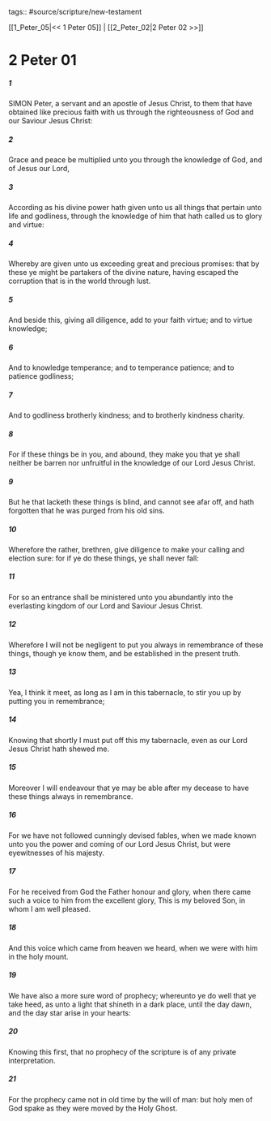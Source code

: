 tags:: #source/scripture/new-testament

[[1_Peter_05|<< 1 Peter 05]] | [[2_Peter_02|2 Peter 02 >>]]

# 2 Peter 01

##### 1

SIMON Peter, a servant and an apostle of Jesus Christ, to them that have obtained like precious faith with us through the righteousness of God and our Saviour Jesus Christ:

##### 2

Grace and peace be multiplied unto you through the knowledge of God, and of Jesus our Lord,

##### 3

According as his divine power hath given unto us all things that pertain unto life and godliness, through the knowledge of him that hath called us to glory and virtue:

##### 4

Whereby are given unto us exceeding great and precious promises: that by these ye might be partakers of the divine nature, having escaped the corruption that is in the world through lust.

##### 5

And beside this, giving all diligence, add to your faith virtue; and to virtue knowledge;

##### 6

And to knowledge temperance; and to temperance patience; and to patience godliness;

##### 7

And to godliness brotherly kindness; and to brotherly kindness charity.

##### 8

For if these things be in you, and abound, they make you that ye shall neither be barren nor unfruitful in the knowledge of our Lord Jesus Christ.

##### 9

But he that lacketh these things is blind, and cannot see afar off, and hath forgotten that he was purged from his old sins.

##### 10

Wherefore the rather, brethren, give diligence to make your calling and election sure: for if ye do these things, ye shall never fall:

##### 11

For so an entrance shall be ministered unto you abundantly into the everlasting kingdom of our Lord and Saviour Jesus Christ.

##### 12

Wherefore I will not be negligent to put you always in remembrance of these things, though ye know them, and be established in the present truth.

##### 13

Yea, I think it meet, as long as I am in this tabernacle, to stir you up by putting you in remembrance;

##### 14

Knowing that shortly I must put off this my tabernacle, even as our Lord Jesus Christ hath shewed me.

##### 15

Moreover I will endeavour that ye may be able after my decease to have these things always in remembrance.

##### 16

For we have not followed cunningly devised fables, when we made known unto you the power and coming of our Lord Jesus Christ, but were eyewitnesses of his majesty.

##### 17

For he received from God the Father honour and glory, when there came such a voice to him from the excellent glory, This is my beloved Son, in whom I am well pleased.

##### 18

And this voice which came from heaven we heard, when we were with him in the holy mount.

##### 19

We have also a more sure word of prophecy; whereunto ye do well that ye take heed, as unto a light that shineth in a dark place, until the day dawn, and the day star arise in your hearts:

##### 20

Knowing this first, that no prophecy of the scripture is of any private interpretation.

##### 21

For the prophecy came not in old time by the will of man: but holy men of God spake as they were moved by the Holy Ghost.
